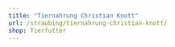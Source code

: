 ```yaml
---
title: "Tiernahrung Christian Knott"
url: /straubing/tiernahrung-christian-knott/
shop: Tierfutter
---
```

